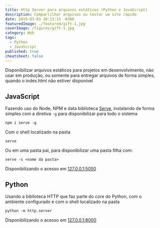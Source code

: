 ```yaml
---
title: Http Server para arquivos estáticos (Python e JavaScript)
description: Compartilhar arquivos ou testar um site rápido
date: 2019-03-03 10:13:13 -0300
featuredImage: ./featured/gift-1.jpg
coverImage: /figures/gift-1.jpg
category: Web
tags:
  - Python
  - JavaScript
published: true
cheatsheet: false
---
```


Disponibilizar arquivos estáticos para projetos em desenvolvimento, não usar em produção, ou somente para entregar arquivos de forma simples, quando o index.html não estiver disponível

## JavaScript

Fazendo uso do Node, NPM e data biblioteca [Serve](https://www.npmjs.com/package/serve), instalando de forma simples com a diretiva `-g` para disponibilizar para todo o sistema

```shell
npm i serve -g
```

Com o shell localizado na pasta

```shell
serve
```

Ou em uma pasta pai, para disponibilizar uma pasta filha com:

```shell
serve -s <nome da pasta>
```

Disponibilizando o acesso em [127.0.0.1:5050](127.0.0.1:5050)

## Python

Usando a biblioteca HTTP que faz parte do core do Python, com o ambiente configurado e com o shell localizado na pasta

```shell
python -m http.server
```

Disponibilizando o acesso em [127.0.0.1:8000](127.0.0.1:8000)
